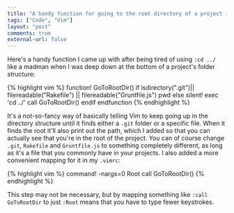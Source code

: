 ```yaml
---
title: "A handy function for going to the root directory of a project in Vim"
tags: ["Code", "Vim"]
layout: "post"
comments: true
external-url: false
---
```


Here's a handy function I came up with after being tired of using `:cd ../` like a madman when I was deep down at the bottom of a project's folder structure:

{% highlight vim %}
function! GoToRootDir()
  if isdirectory(".git")|| filereadable("Rakefile") || filereadable("Gruntfile.js")
    pwd
  else
    silent! exec 'cd ../'
    call GoToRootDir()
  endif
endfunction
{% endhighlight %}

It's a not-so-fancy way of basically telling Vim to keep going up in the directory structure until it finds either a `.git` folder or a specific file. When it finds the root it'll also print out the path, which I added so that you can actually see that you're in the root of the project. You can of course change `.git`, `Rakefile` and `Gruntfile.js` to something completely different, as long as it's a file that you commonly have in your projects. I also added a more convenient mapping for it in my `.vimrc`:

{% highlight vim %}
command! -nargs=0 Root call GoToRootDir()
{% endhighlight %}

This step may not be necessary, but by mapping something like `:call GoToRootDir` to just `:Root` means that you have to type fewer keystrokes.
